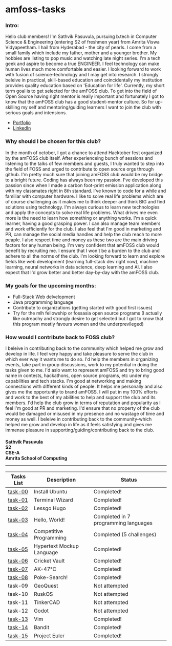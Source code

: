 # amfoss-tasks

### Intro:
Hello club members! I'm Sathvik Pasuvula, pursuing b.tech in Computer Science & Engineering (entering S2 of freshmen year) from Amrita Viswa Vidyapeetham. I hail from Hyderabad - the city of pearls. I come from a small family which include my father, mother and a younger brother. My hobbies are listing to pop music and watching late night series. I'm a tech geek and aspire to become a true ENGINEER. I feel technology can make human lives much more comfortable and easier. I looking forward to work with fusion of science-technology and I may get into research. I strongly beleive in practical, skill-based education and coincidentally my institution provides quality education based on 'Education for life'. Currently, my short term goal is to get selected for the amFOSS club. To get into the field of Open Source having right mentor is really important and fortunately I got to know that the amFOSS club has a good student-mentor culture. So for up-skilling my self and mentoring/guiding learners I want to join the club with serious goals and intensions. 

- [Portfolio](https://sathvik9105.github.io/)
- [LinkedIn](www.linkedin.com/in/sathvik-p-a3972328a)


### Why should I be chosen for this club?
In the month of october, I got a chance to attend Hacktober fest organized by the amFOSS club itself. After experienceing bunch of sessions and listening to the talks of few members and guests, I truly wanted to step into the field of FOSS and urged to contribute to open source orgs through github. I'm pretty much sure that joining amFOSS club would be my bridge to a bright future. Coding has always been my passion. I've developed this passion since when I made a carbon foot-print emission application along with my classmates right in 8th standard. I've known to code for a while and  familiar with computer hardware. I like to solve real life problems which are of course challenging as it makes me to think deeper and think BIG and find solutions using technology. I'm always curious to learn new technologies and apply the concepts to solve real life problems. What drives me even more is the need to learn how something or anything works. I'm a quick learner, having a good grasping power. I can also manage team members and work efficiently for the club. I also feel that I'm good in marketing and PR, can manage the social media handles and help the club reach to more peaple. I also respect time and money as these two are the main driving factors for any human being. I'm very confident that amFOSS club would benefit by recruiting me. I ensure that I won't be a burden to the club and adhere to all the norms of the club. I'm looking forward to learn and explore fields like web development (learning full-stack dev right now), machine learning, neural networks in data science, deep learning and AI. I also expect that I'd grow better and better day-by-day with the amFOSS club. 


### My goals for the upcoming months:
- Full-Stack Web delvelopment
- Java programming language
- Contribute to organizations (getting started with good first issues)
- Try for the mlh fellowship or fossasia open source programs (I actually like outreachy and strongly desire to get selected but I got to know that this program mostly favours women and the underprevileged)


### How would I contribute back to FOSS club?
I beleive in contributing back to the community which helped me grow and develop in life. I feel very happy and take pleasure to serve the club in which ever way it wants me to do so. I'd help the members in organizing events, take part in group discussions, work to my potential in doing the tasks given to me. I'd aslo want to represent amFOSS and try to bring good name in contests, hackathons, open source programs, etc under my capabilities and tech stacks. I'm good at networking and making connections with different kinds of people. It helps me personally and also gives me the opportunity to brand amFOSS. I will put in my 100% efforts and work to the best of my abilities to help and support the club and its members. I'd  help the club grow in terms of reputation and popularity as I feel I'm good at PR and marketing. I'd ensure that no property of the club would be damaged or misused in my presence and no wastage of time and money as well. I beleive in contributing back to the community-which helped me grow and develop in life as it feels satisfying and gives me immense pleasure in supporting/guiding/contributing back to the club.

#### Sathvik Pasuvula  <br> S2 <br> CSE-A <br> Amrita School of Computing <hr>

**Tasks List**|**Description**|**Status**
--------------|---------------|---------------
[task-00](https://github.com/sathvik9105/amfoss-tasks/tree/main/task-00)|Install Ubuntu|Completed!
[task-01](https://github.com/sathvik9105/amfoss-tasks/tree/main/task-01)|Terminal Wizard|Completed!
[task-02](https://github.com/sathvik9105/amfoss-tasks/tree/main/task-02)|Lessgo Hugo|Completed!
[task-03](https://github.com/sathvik9105/amfoss-tasks/tree/main/task-03)|Hello, World!|Completed in 7 programming languages
[task-04](https://github.com/sathvik9105/amfoss-tasks/tree/main/task-04)|Competitive Programming|Completed (5 challenges)
[task-05](https://github.com/sathvik9105/amfoss-tasks/tree/main/task-05)|Hypertext Mockup Language|Completed!
[task-06](https://github.com/sathvik9105/amfoss-tasks/tree/main/task-06)|Cricket Vault|Completed!
[task-07](https://github.com/sathvik9105/amfoss-tasks/tree/main/task-07)|AK-47℃|Completed!
[task-08](https://github.com/sathvik9105/amfoss-tasks/tree/main/task-08)|Poke-Search!|Completed!
task-09|GeoQuest|Not attempted
task-10|RuskOS|Not attempted
task-11|TinkerCAD|Not attempted
task-12|Godot|Not attempted
[task-13](https://github.com/sathvik9105/amfoss-tasks/tree/main/task-13)|Vim|Completed!
[task-14](https://github.com/sathvik9105/amfoss-tasks/tree/main/task-14)|Bandit|Completed!
[task-15](https://github.com/sathvik9105/amfoss-tasks/tree/main/task-15)|Project Euler|Completed!
